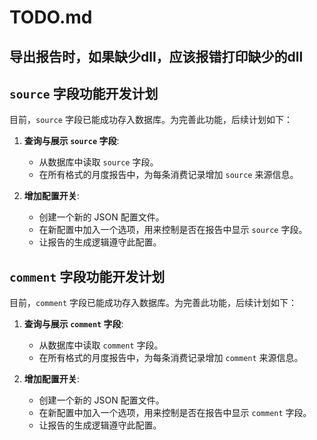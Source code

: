 # TODO.md
## 导出报告时，如果缺少dll，应该报错打印缺少的dll

## `source` 字段功能开发计划

目前，`source` 字段已能成功存入数据库。为完善此功能，后续计划如下：

1.  **查询与展示 `source` 字段**:
    * 从数据库中读取 `source` 字段。
    * 在所有格式的月度报告中，为每条消费记录增加 `source` 来源信息。

2.  **增加配置开关**:
    * 创建一个新的 JSON 配置文件。
    * 在新配置中加入一个选项，用来控制是否在报告中显示 `source` 字段。
    * 让报告的生成逻辑遵守此配置。


## `comment` 字段功能开发计划

目前，`comment` 字段已能成功存入数据库。为完善此功能，后续计划如下：

1.  **查询与展示 `comment` 字段**:
    * 从数据库中读取 `comment` 字段。
    * 在所有格式的月度报告中，为每条消费记录增加 `comment` 来源信息。

2.  **增加配置开关**:
    * 创建一个新的 JSON 配置文件。
    * 在新配置中加入一个选项，用来控制是否在报告中显示 `comment` 字段。
    * 让报告的生成逻辑遵守此配置。